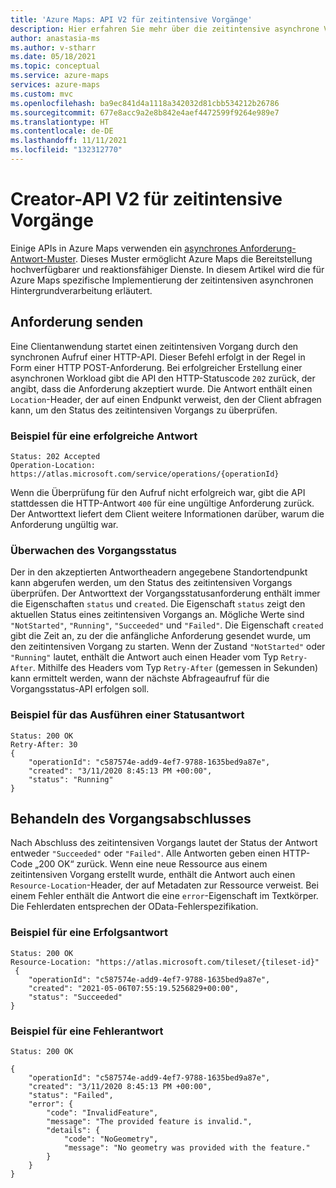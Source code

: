 ```yaml
---
title: 'Azure Maps: API V2 für zeitintensive Vorgänge'
description: Hier erfahren Sie mehr über die zeitintensive asynchrone V2-Hintergrundverarbeitung in Azure Maps.
author: anastasia-ms
ms.author: v-stharr
ms.date: 05/18/2021
ms.topic: conceptual
ms.service: azure-maps
services: azure-maps
ms.custom: mvc
ms.openlocfilehash: ba9ec841d4a1118a342032d81cbb534212b26786
ms.sourcegitcommit: 677e8acc9a2e8b842e4aef4472599f9264e989e7
ms.translationtype: HT
ms.contentlocale: de-DE
ms.lasthandoff: 11/11/2021
ms.locfileid: "132312770"
---
```

# <a name="creator-long-running-operation-api-v2"></a>Creator-API V2 für zeitintensive Vorgänge

Einige APIs in Azure Maps verwenden ein [asynchrones Anforderung-Antwort-Muster](/azure/architecture/patterns/async-request-reply). Dieses Muster ermöglicht Azure Maps die Bereitstellung hochverfügbarer und reaktionsfähiger Dienste. In diesem Artikel wird die für Azure Maps spezifische Implementierung der zeitintensiven asynchronen Hintergrundverarbeitung erläutert.

## <a name="submit-a-request"></a>Anforderung senden

Eine Clientanwendung startet einen zeitintensiven Vorgang durch den synchronen Aufruf einer HTTP-API. Dieser Befehl erfolgt in der Regel in Form einer HTTP POST-Anforderung. Bei erfolgreicher Erstellung einer asynchronen Workload gibt die API den HTTP-Statuscode `202` zurück, der angibt, dass die Anforderung akzeptiert wurde. Die Antwort enthält einen `Location`-Header, der auf einen Endpunkt verweist, den der Client abfragen kann, um den Status des zeitintensiven Vorgangs zu überprüfen.

### <a name="example-of-a-success-response"></a>Beispiel für eine erfolgreiche Antwort

```HTTP
Status: 202 Accepted
Operation-Location: https://atlas.microsoft.com/service/operations/{operationId} 

```

Wenn die Überprüfung für den Aufruf nicht erfolgreich war, gibt die API stattdessen die HTTP-Antwort `400` für eine ungültige Anforderung zurück. Der Antworttext liefert dem Client weitere Informationen darüber, warum die Anforderung ungültig war.

### <a name="monitor-the-operation-status"></a>Überwachen des Vorgangsstatus

Der in den akzeptierten Antwortheadern angegebene Standortendpunkt kann abgerufen werden, um den Status des zeitintensiven Vorgangs überprüfen. Der Antworttext der Vorgangsstatusanforderung enthält immer die Eigenschaften `status` und `created`. Die Eigenschaft `status` zeigt den aktuellen Status eines zeitintensiven Vorgangs an. Mögliche Werte sind `"NotStarted"`, `"Running"`, `"Succeeded"` und `"Failed"`. Die Eigenschaft `created` gibt die Zeit an, zu der die anfängliche Anforderung gesendet wurde, um den zeitintensiven Vorgang zu starten. Wenn der Zustand `"NotStarted"` oder `"Running"` lautet, enthält die Antwort auch einen Header vom Typ `Retry-After`. Mithilfe des Headers vom Typ `Retry-After` (gemessen in Sekunden) kann ermittelt werden, wann der nächste Abfrageaufruf für die Vorgangsstatus-API erfolgen soll.

### <a name="example-of-running-a-status-response"></a>Beispiel für das Ausführen einer Statusantwort

```HTTP
Status: 200 OK
Retry-After: 30
{
    "operationId": "c587574e-add9-4ef7-9788-1635bed9a87e",
    "created": "3/11/2020 8:45:13 PM +00:00",
    "status": "Running"
}
```

## <a name="handle-operation-completion"></a>Behandeln des Vorgangsabschlusses

Nach Abschluss des zeitintensiven Vorgangs lautet der Status der Antwort entweder `"Succeeded"` oder `"Failed"`. Alle Antworten geben einen HTTP-Code „200 OK“ zurück. Wenn eine neue Ressource aus einem zeitintensiven Vorgang erstellt wurde, enthält die Antwort auch einen `Resource-Location`-Header, der auf Metadaten zur Ressource verweist. Bei einem Fehler enthält die Antwort die eine `error`-Eigenschaft im Textkörper. Die Fehlerdaten entsprechen der OData-Fehlerspezifikation.

### <a name="example-of-success-response"></a>Beispiel für eine Erfolgsantwort

```HTTP
Status: 200 OK
Resource-Location: "https://atlas.microsoft.com/tileset/{tileset-id}"
 {
    "operationId": "c587574e-add9-4ef7-9788-1635bed9a87e",
    "created": "2021-05-06T07:55:19.5256829+00:00",
    "status": "Succeeded"
}
```

### <a name="example-of-failure-response"></a>Beispiel für eine Fehlerantwort

```HTTP
Status: 200 OK

{
    "operationId": "c587574e-add9-4ef7-9788-1635bed9a87e",
    "created": "3/11/2020 8:45:13 PM +00:00",
    "status": "Failed",
    "error": {
        "code": "InvalidFeature",
        "message": "The provided feature is invalid.",
        "details": {
            "code": "NoGeometry",
            "message": "No geometry was provided with the feature."
        }
    }
}
```
